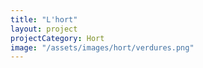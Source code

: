 ```yaml
---
title: "L'hort"
layout: project
projectCategory: Hort
image: "/assets/images/hort/verdures.png"
---
```

